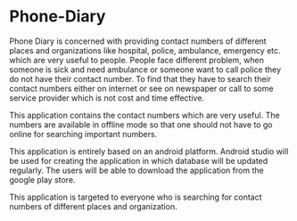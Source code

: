# Phone-Diary
Phone Diary is concerned with providing contact numbers of different places and organizations like hospital, police, ambulance, emergency etc. which are very useful to people. People face different problem, when someone is sick and need ambulance or someone want to call police they do not have their contact number. To find that they have to search their contact numbers either on internet or see on newspaper or call to some service provider which is not cost and time effective. 

This application contains the contact numbers which are very useful. The numbers are available in offline mode so that one should not have to go online for searching important numbers. 

This application is entirely based on an android platform. Android studio will be used for creating the application in which database will be updated regularly. The users will be able to download the application from the google play store.

This application is targeted to everyone who is searching for contact numbers of different places and organization.
